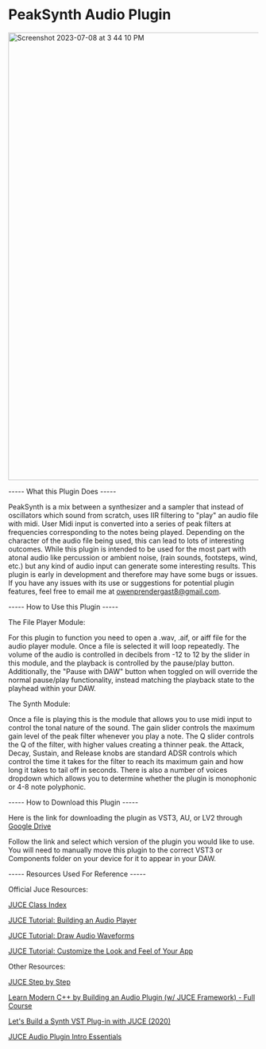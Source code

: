 # PeakSynth Audio Plugin

<img width="900" alt="Screenshot 2023-07-08 at 3 44 10 PM" src="https://github.com/owennjpr/JucePeakSynth/assets/123135948/d4031d3a-0dfd-43bf-8c78-fa4c92a39e17">

----- What this Plugin Does -----

PeakSynth is a mix between a synthesizer and a sampler that instead of oscillators which sound from scratch, uses IIR filtering to "play" an audio file with midi. User Midi input is converted into a series of peak filters at frequencies corresponding to the notes being played. Depending on the character of the audio file being used, this can lead to lots of interesting outcomes. While this plugin is intended to be used for the most part with atonal audio like percussion or ambient noise, (rain sounds, footsteps, wind, etc.) but any kind of audio input can generate some interesting results. This plugin is early in development and therefore may have some bugs or issues. If you have any issues with its use or suggestions for potential plugin features, feel free to email me at owenprendergast8@gmail.com.

----- How to Use this Plugin -----

The File Player Module:

For this plugin to function you need to open a .wav, .aif, or aiff file for the audio player module. Once a file is selected it will loop repeatedly. The volume of the audio is controlled in decibels from -12 to 12 by the slider in this module, and the playback is controlled by the pause/play button. Additionally, the "Pause with DAW" button when toggled on will override the normal pause/play functionality, instead matching the playback state to the playhead within your DAW.

The Synth Module:

Once a file is playing this is the module that allows you to use midi input to control the tonal nature of the sound. The gain slider controls the maximum gain level of the peak filter whenever you play a note. The Q slider controls the Q of the filter, with higher values creating a thinner peak. the Attack, Decay, Sustain, and Release knobs are standard ADSR controls which control the time it takes for the filter to reach its maximum gain and how long it takes to tail off in seconds. There is also a number of voices dropdown which allows you to determine whether the plugin is monophonic or 4-8 note polyphonic. 

----- How to Download this Plugin -----

Here is the link for downloading the plugin as VST3, AU, or LV2 through [Google Drive](https://drive.google.com/drive/folders/1ghIPKx0kRZkyaEUP4X4Qwysitcfxb0YX?usp=sharing)

Follow the link and select which version of the plugin you would like to use. You will need to manually move this plugin to the correct VST3 or Components folder on your device for it to appear in your DAW.

----- Resources Used For Reference -----

Official Juce Resources:

[JUCE Class Index](https://docs.juce.com/master/index.html)

[JUCE Tutorial: Building an Audio Player](https://docs.juce.com/master/tutorial_playing_sound_files.html)

[JUCE Tutorial: Draw Audio Waveforms](https://docs.juce.com/master/tutorial_audio_thumbnail.html)

[JUCE Tutorial: Customize the Look and Feel of Your App](https://docs.juce.com/master/tutorial_look_and_feel_customisation.html)


Other Resources:

[JUCE Step by Step](https://jucestepbystep.wordpress.com/)

[Learn Modern C++ by Building an Audio Plugin (w/ JUCE Framework) - Full Course](https://www.youtube.com/watch?v=i_Iq4_Kd7Rc)

[Let's Build a Synth VST Plug-in with JUCE (2020)](https://www.youtube.com/playlist?list=PLLgJJsrdwhPwJimt5vtHtNmu63OucmPck)

[JUCE Audio Plugin Intro Essentials](https://www.youtube.com/playlist?list=PL7Ysno2nO-6JVw5dTSYCmxdvxFS42kuve)
